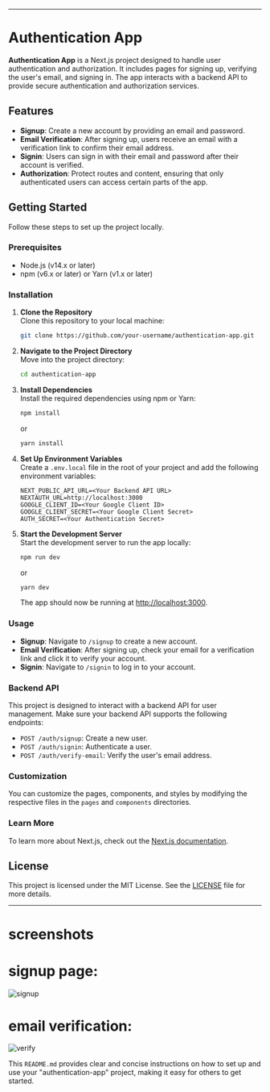 
---

# Authentication App

**Authentication App** is a Next.js project designed to handle user authentication and authorization. It includes pages for signing up, verifying the user's email, and signing in. The app interacts with a backend API to provide secure authentication and authorization services.

## Features

- **Signup**: Create a new account by providing an email and password.
- **Email Verification**: After signing up, users receive an email with a verification link to confirm their email address.
- **Signin**: Users can sign in with their email and password after their account is verified.
- **Authorization**: Protect routes and content, ensuring that only authenticated users can access certain parts of the app.

## Getting Started

Follow these steps to set up the project locally.

### Prerequisites

- Node.js (v14.x or later)
- npm (v6.x or later) or Yarn (v1.x or later)

### Installation

1. **Clone the Repository**  
   Clone this repository to your local machine:

   ```bash
   git clone https://github.com/your-username/authentication-app.git
   ```

2. **Navigate to the Project Directory**  
   Move into the project directory:

   ```bash
   cd authentication-app
   ```

3. **Install Dependencies**  
   Install the required dependencies using npm or Yarn:

   ```bash
   npm install
   ```

   or

   ```bash
   yarn install
   ```

4. **Set Up Environment Variables**  
   Create a `.env.local` file in the root of your project and add the following environment variables:

   ```env
   NEXT_PUBLIC_API_URL=<Your Backend API URL>
   NEXTAUTH_URL=http://localhost:3000
   GOOGLE_CLIENT_ID=<Your Google Client ID>
   GOOGLE_CLIENT_SECRET=<Your Google Client Secret>
   AUTH_SECRET=<Your Authentication Secret>
   ```

5. **Start the Development Server**  
   Start the development server to run the app locally:

   ```bash
   npm run dev
   ```

   or

   ```bash
   yarn dev
   ```

   The app should now be running at [http://localhost:3000](http://localhost:3000).

### Usage

- **Signup**: Navigate to `/signup` to create a new account.
- **Email Verification**: After signing up, check your email for a verification link and click it to verify your account.
- **Signin**: Navigate to `/signin` to log in to your account.

### Backend API

This project is designed to interact with a backend API for user management. Make sure your backend API supports the following endpoints:

- `POST /auth/signup`: Create a new user.
- `POST /auth/signin`: Authenticate a user.
- `POST /auth/verify-email`: Verify the user's email address.

### Customization

You can customize the pages, components, and styles by modifying the respective files in the `pages` and `components` directories. 

### Learn More

To learn more about Next.js, check out the [Next.js documentation](https://nextjs.org/docs).

## License

This project is licensed under the MIT License. See the [LICENSE](LICENSE) file for more details.

---

# screenshots

# signup page: 
![signup](https://github.com/user-attachments/assets/921a5fe2-af5a-43b7-ac8f-ea26bec68586)

# email verification: 
![verify](https://github.com/user-attachments/assets/b78c6718-7084-485d-aab0-d43bfab5af77)




This `README.md` provides clear and concise instructions on how to set up and use your "authentication-app" project, making it easy for others to get started.
